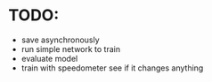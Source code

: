 # TODO:
* save asynchronously
* run simple network to train
* evaluate model
* train with speedometer see if it changes anything

